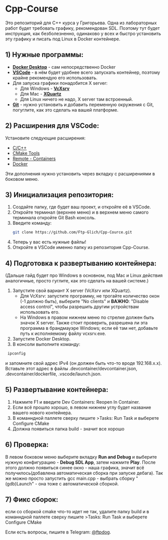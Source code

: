 # Cpp-Course

Это репозиторий для C++ курса у Григорьева. Одна из лабораторных работ будет требовать графику, рекомендован SDL. Поэтому тут будет инструкция, как безболезненно, одинаково у всех и быстро установить эту графику и писать под Linux в Docker контейнере.

## 1) Нужные программы:

- **[Docker Desktop](https://www.docker.com/products/docker-desktop/)** - сам непосредственно Docker  
- **[VSCode](https://code.visualstudio.com/download)** - в нём будет удобнее всего запускать контейнер, поэтому крайне рекомендую его использовать.
- Для запуска графики понадобится X server:
  - Для Windows - **[VcXsrv](https://sourceforge.net/projects/vcxsrv/)**
  - Для Mac - **[XQuartz](https://www.xquartz.org/)**
  - Для Linux ничего не надо, X server там встроенный.
- **[Git](https://git-scm.com/downloads)** - нужно установить и добавить переменную окружения с Git, погуглите, как это сделать на вашей платформе.

## 2) Расширения для VSCode:

Установите следующие расширения:
- [C/C++](https://marketplace.visualstudio.com/items?itemName=ms-vscode.cpptools)
- [CMake Tools](https://marketplace.visualstudio.com/items?itemName=twxs.cmake)
- [Remote - Containers](https://marketplace.visualstudio.com/items?itemName=ms-vscode-remote.remote-containers)
- [Docker](https://marketplace.visualstudio.com/items?itemName=ms-azuretools.vscode-docker)

Эти дополнения нужно установить через вкладку с расширениями в боковом меню.

## 3) Инициализация репозитория:

1. Создайте папку, где будет ваш проект, и откройте её в VSCode.
2. Откройте терминал (верхнее меню) и в верхнем меню самого терминала откройте Git Bash консоль.
3. Введите команду:
   ```bash
   git clone https://github.com/Ftp-Glich/Cpp-Cource.git
   ```
4. Теперь у вас есть нужные файлы!
5. Откройте в VSCode именно папку из репозитория Cpp-Course.

## 4) Подготовка к развертыванию контейнера:

(Дальше гайд будет про Windows в основном, под Mac и Linux действия аналогичные, просто гуглите, как это сделать на вашей системе.)

1. Запустите свой вариант X server (VcXsrv или XQuartz). 
   - Для VcXsrv: запустите программу, не трогайте количество окон (-1 должно быть), выберите "No clients" и **ВАЖНО**: "Disable access control", чтобы разрешить другим устройствам использовать его.
   - На Windows в правом нижнем меню по стрелке должен быть значок X server. Также стоит проверить, разрешена ли эта программа в брандмауэре Windows; если её там нет, добавьте путь к исполняемому файлу vcxsrv.exe.
2. Запустите Docker Desktop.
3. В консоли выполните команду:
  ```bash
   ipconfig
  ```
   и запомните свой адрес IPv4 (он должен быть что-то вроде 192.168.x.x). Вставьте этот адрес в файлы .devcontainer/devcontainer.json, .devcontainer/dockerfile, .vscode/launch.json.

## 5) Развертывание контейнера:

1. Нажмите F1 и введите Dev Containers: Reopen In Container.
2. Если всё прошло хорошо, в левом нижнем углу будет название вашего нового контейнера.
3. В команндной паллете сверху пишите >Tasks: Run Task и выберете Configure CMake
4. Должна появиться папка build - значит все хорошо


## 6) Проверка:

В левом боковом меню выберите вкладку **Run and Debug** и выберите нужную конфигурацию - **Debug SDL App**, затем нажмите **Play**. После этого должно появиться синее окно - наша графика, значит всё получилось(добавлена автоматическая сборка при запуске дебага).
Так же можно просто запустить gcc main.cpp - выбрать сборку "(gdb)Launch" - она тоже с автоматической сборкой.

## 7) Фикс сборок:
если со сборкой cmake что-то идет не так, удалите папку build и в команндной паллете сверху пишите >Tasks: Run Task и выберете Configure CMake

Если есть вопросы, пишите в Telegram: [@ftpdog](https://t.me/ftpdog).

 
